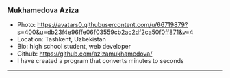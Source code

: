 ### Mukhamedova Aziza
- Photo: https://avatars0.githubusercontent.com/u/66719879?s=400&u=db23f4e96ffe06f03559cb2ac2df2ca50f0ff871&v=4
- Location: Tashkent, Uzbekistan
- Bio: high school student, web developer 
- Github: https://github.com/azizamukhamedova/
- I have created a program that converts minutes to seconds
***